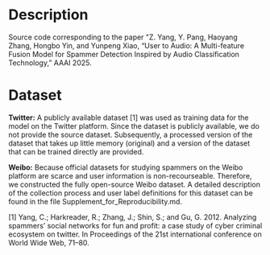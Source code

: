 # Description

Source code corresponding to the paper "Z. Yang, Y. Pang, Haoyang Zhang, Hongbo Yin, and Yunpeng Xiao, “User to Audio: A Multi-feature Fusion Model for Spammer Detection Inspired by Audio Classification Technology,” AAAI 2025.

# Dataset

**Twitter:**  A publicly available dataset [1] was used as training data for the model on the Twitter platform. Since the dataset is publicly available, we do not provide the source dataset. Subsequently, a processed version of the dataset that takes up little memory (original) and a version of the dataset that can be trained directly are provided.

**Weibo:** Because official datasets for studying spammers on the Weibo platform are scarce and user information is non-recourseable. Therefore, we constructed the fully open-source Weibo dataset. A detailed description of the collection process and user label definitions for this dataset can be found in the file Supplement_for_Reproducibility.md.

[1] Yang, C.; Harkreader, R.; Zhang, J.; Shin, S.; and Gu, G. 2012. Analyzing spammers’ social networks for fun and profit: a case study of cyber criminal ecosystem on twitter. In Proceedings of the 21st international conference on World Wide Web, 71–80.
